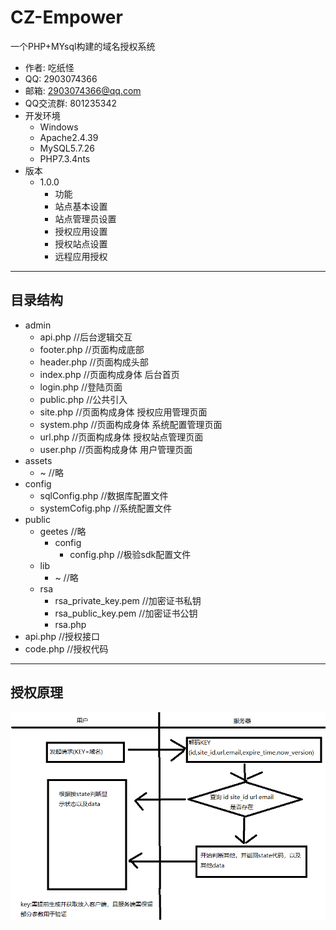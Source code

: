 # CZ-Empower
一个PHP+MYsql构建的域名授权系统
 * 作者: 吃纸怪
 * QQ: 2903074366
 * 邮箱: 2903074366@qq.com
 * QQ交流群: 801235342
 * 开发环境
    * Windows
    * Apache2.4.39
    * MySQL5.7.26
    * PHP7.3.4nts
 * 版本
    * 1.0.0
       * 功能
       * 站点基本设置
       * 站点管理员设置
       * 授权应用设置
       * 授权站点设置
       * 远程应用授权
---

## 目录结构
* admin
   * api.php //后台逻辑交互
   * footer.php //页面构成底部
   * header.php //页面构成头部
   * index.php //页面构成身体 后台首页
   * login.php //登陆页面
   * public.php //公共引入
   * site.php //页面构成身体 授权应用管理页面
   * system.php //页面构成身体 系统配置管理页面
   * url.php //页面构成身体 授权站点管理页面
   * user.php //页面构成身体 用户管理页面
* assets
   * ~ //略
* config
   * sqlConfig.php //数据库配置文件
   * systemCofig.php //系统配置文件
* public
   * geetes //略
      * config
         * config.php //极验sdk配置文件
   * lib
      * ~ //略
   * rsa
      * rsa_private_key.pem //加密证书私钥
      * rsa_public_key.pem //加密证书公钥
      * rsa.php
* api.php //授权接口
* code.php //授权代码
---
## 授权原理
![1](https://github.com/zhiguai/CZ-Empower/blob/master/%E9%AA%8C%E8%AF%81%E6%B5%81%E7%A8%8B.png "图")
